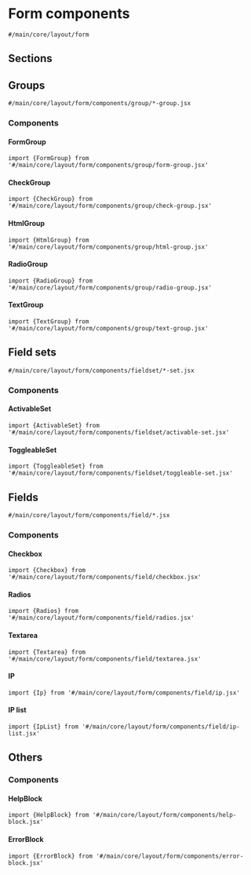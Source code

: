 # Form components
`#/main/core/layout/form`

## Sections

## Groups
`#/main/core/layout/form/components/group/*-group.jsx`

### Components
  #### FormGroup
  `import {FormGroup} from '#/main/core/layout/form/components/group/form-group.jsx'`

  #### CheckGroup
  `import {CheckGroup} from '#/main/core/layout/form/components/group/check-group.jsx'`
  
  #### HtmlGroup
  `import {HtmlGroup} from '#/main/core/layout/form/components/group/html-group.jsx'`
  
  #### RadioGroup
  `import {RadioGroup} from '#/main/core/layout/form/components/group/radio-group.jsx'`
  
  #### TextGroup
  `import {TextGroup} from '#/main/core/layout/form/components/group/text-group.jsx'`

## Field sets
`#/main/core/layout/form/components/fieldset/*-set.jsx`

### Components
  #### ActivableSet
  `import {ActivableSet} from '#/main/core/layout/form/components/fieldset/activable-set.jsx'`

  #### ToggleableSet
  `import {ToggleableSet} from '#/main/core/layout/form/components/fieldset/toggleable-set.jsx'`

## Fields
`#/main/core/layout/form/components/field/*.jsx`

### Components
  #### Checkbox
  `import {Checkbox} from '#/main/core/layout/form/components/field/checkbox.jsx'`

  #### Radios
  `import {Radios} from '#/main/core/layout/form/components/field/radios.jsx'`

  #### Textarea
  `import {Textarea} from '#/main/core/layout/form/components/field/textarea.jsx'`
  
  #### IP
  `import {Ip} from '#/main/core/layout/form/components/field/ip.jsx'`

  #### IP list
  `import {IpList} from '#/main/core/layout/form/components/field/ip-list.jsx'`

## Others

### Components
  #### HelpBlock
  `import {HelpBlock} from '#/main/core/layout/form/components/help-block.jsx'`

  #### ErrorBlock
  `import {ErrorBlock} from '#/main/core/layout/form/components/error-block.jsx'`
  